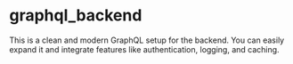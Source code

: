 # graphql_backend
This is a clean and modern GraphQL setup for the backend. You can easily expand it and integrate features like authentication, logging, and caching.
